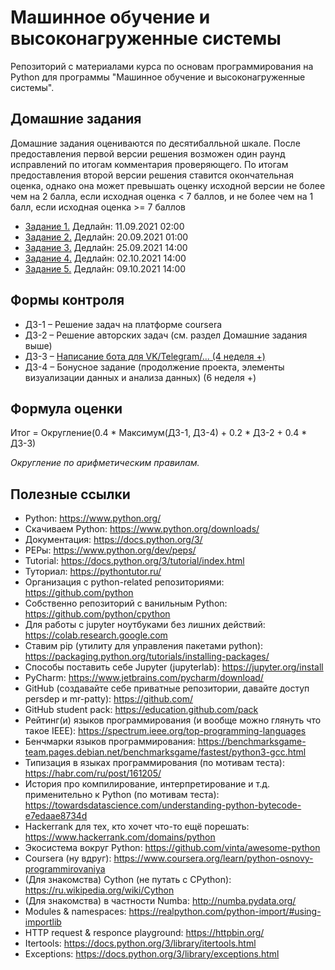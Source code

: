 # Машинное обучение и высоконагруженные системы

Репозиторий с материалами курса по основам программирования на Python для программы "Машинное обучение и высоконагруженные системы".

## Домашние задания

Домашние задания оцениваются по десятибалльной шкале. После предоставления первой версии решения возможен один раунд исправлений по итогам комментария проверяющего. По итогам предоставления второй версии решения ставится окончательная оценка, однако она может превышать оценку исходной версии не более чем на 2 балла, если исходная оценка < 7 баллов, и не более чем на 1 балл, если исходная оценка >= 7 баллов

* [Задание 1.](https://github.com/PersDep/MLHL-python-fall-2021/blob/main/HW1-palindrome.ipynb) Дедлайн: 11.09.2021 02:00
* [Задание 2.](https://github.com/PersDep/MLHL-python-fall-2021/blob/main/HW2-collections.ipynb) Дедлайн: 20.09.2021 01:00
* [Задание 3.](https://github.com/PersDep/MLHL-python-fall-2021/blob/main/HW3-OOP-funcs.ipynb) Дедлайн: 25.09.2021 14:00
* [Задание 4.](https://github.com/PersDep/MLHL-python-fall-2021/blob/main/HW4-OOP+.ipynb) Дедлайн: 02.10.2021 14:00
* [Задание 5.](https://github.com/PersDep/MLHL-python-fall-2021/blob/main/HW5-generators-iterators.ipynb) Дедлайн: 09.10.2021 14:00

## Формы контроля 

* ДЗ-1 – Решение задач на платформе coursera
* ДЗ-2 – Решение авторских задач (см. раздел Домашние задания выше)
* ДЗ-3 – [Написание бота для VK/Telegram/... (4 неделя +) ](https://github.com/PersDep/MLHL-python-fall-2021/blob/main/Project.ipynb)
* ДЗ-4 – Бонусное задание (продолжение проекта, элементы визуализации данных и анализа данных) (6 неделя +)

## Формула оценки

Итог = Округление(0.4 * Максимум(ДЗ-1, ДЗ-4) + 0.2 * ДЗ-2 + 0.4 * ДЗ-3)

*Округление по арифметическим правилам.*

## Полезные ссылки

* Python: https://www.python.org/
* Скачиваем Python: https://www.python.org/downloads/
* Документация: https://docs.python.org/3/
* PEPы: https://www.python.org/dev/peps/
* Tutorial: https://docs.python.org/3/tutorial/index.html
* Туториал: https://pythontutor.ru/
* Организация с python-related репозиториями: https://github.com/python
* Собственно репозиторий с ванильным Python: https://github.com/python/cpython
* Для работы с jupyter ноутбуками без лишних действий: https://colab.research.google.com
* Ставим pip (утилиту для управления пакетами python): https://packaging.python.org/tutorials/installing-packages/
* Способы поставить себе Jupyter (jupyterlab): https://jupyter.org/install
* PyCharm: https://www.jetbrains.com/pycharm/download/
* GitHub (создавайте себе приватные репозитории, давайте доступ persdep и mr-patty): https://github.com/
* GitHub student pack: https://education.github.com/pack
* Рейтинг(и) языков программирования (и вообще можно глянуть что такое IEEE): https://spectrum.ieee.org/top-programming-languages
* Бенчмарки языков программирования: https://benchmarksgame-team.pages.debian.net/benchmarksgame/fastest/python3-gcc.html
* Типизация в языках программирования (по мотивам теста): https://habr.com/ru/post/161205/
* История про компилирование, интерпретирование и т.д. применительно к Python (по мотивам теста): https://towardsdatascience.com/understanding-python-bytecode-e7edaae8734d
* Hackerrank для тех, кто хочет что-то ещё порешать: https://www.hackerrank.com/domains/python
* Экосистема вокруг Python: https://github.com/vinta/awesome-python
* Coursera (ну вдруг): https://www.coursera.org/learn/python-osnovy-programmirovaniya
* (Для знакомства) Cython (не путать с CPython): https://ru.wikipedia.org/wiki/Cython
* (Для знакомства) в частности Numba: http://numba.pydata.org/
* Modules & namespaces: https://realpython.com/python-import/#using-importlib
* HTTP request & responce playground: https://httpbin.org/
* Itertools: https://docs.python.org/3/library/itertools.html
* Exceptions: https://docs.python.org/3/library/exceptions.html

